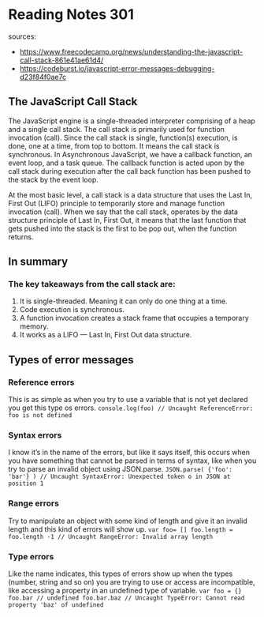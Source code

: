 # Reading Notes 301

sources:
- https://www.freecodecamp.org/news/understanding-the-javascript-call-stack-861e41ae61d4/
- https://codeburst.io/javascript-error-messages-debugging-d23f84f0ae7c

## The JavaScript Call Stack

The JavaScript engine is a single-threaded interpreter comprising of a heap and a single call stack. The call stack is primarily used for function invocation (call). Since the call stack is single, function(s) execution, is done, one at a time, from top to bottom. It means the call stack is synchronous. In Asynchronous JavaScript, we have a callback function, an event loop, and a task queue. The callback function is acted upon by the call stack during execution after the call back function has been pushed to the stack by the event loop.

At the most basic level, a call stack is a data structure that uses the Last In, First Out (LIFO) principle to temporarily store and manage function invocation (call). When we say that the call stack, operates by the data structure principle of Last In, First Out, it means that the last function that gets pushed into the stack is the first to be pop out, when the function returns.

## In summary
### The key takeaways from the call stack are:
1. It is single-threaded. Meaning it can only do one thing at a time.
2. Code execution is synchronous.
3. A function invocation creates a stack frame that occupies a temporary memory.
4. It works as a LIFO — Last In, First Out data structure.

## Types of error messages

### Reference errors
This is as simple as when you try to use a variable that is not yet declared you get this type os errors.
`console.log(foo) // Uncaught ReferenceError: foo is not defined`

### Syntax errors
I know it’s in the name of the errors, but like it says itself, this occurs when you have something that cannot be parsed in terms of syntax, like when you try to parse an invalid object using JSON.parse.
`JSON.parse( {'foo': 'bar'} ) // Uncaught SyntaxError: Unexpected token o in JSON at position 1`

### Range errors
Try to manipulate an object with some kind of length and give it an invalid length and this kind of errors will show up.
`var foo= []
foo.length = foo.length -1 // Uncaught RangeError: Invalid array length`

### Type errors
Like the name indicates, this types of errors show up when the types (number, string and so on) you are trying to use or access are incompatible, like accessing a property in an undefined type of variable.
`var foo = {}
foo.bar // undefined
foo.bar.baz // Uncaught TypeError: Cannot read property 'baz' of undefined`

